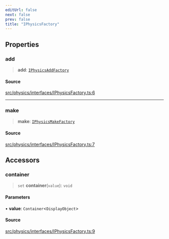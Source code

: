 ```yaml
---
editUrl: false
next: false
prev: false
title: "IPhysicsFactory"
---
```


## Properties

### add

> **add**: [`IPhysicsAddFactory`](/api/interfaces/iphysicsaddfactory/)

#### Source

[src/physics/interfaces/IPhysicsFactory.ts:6](https://github.com/relishinc/dill-pixel/blob/10f512f7f577ca5e74162827f11215b28df5ca97/src/physics/interfaces/IPhysicsFactory.ts#L6)

***

### make

> **make**: [`IPhysicsMakeFactory`](/api/interfaces/iphysicsmakefactory/)

#### Source

[src/physics/interfaces/IPhysicsFactory.ts:7](https://github.com/relishinc/dill-pixel/blob/10f512f7f577ca5e74162827f11215b28df5ca97/src/physics/interfaces/IPhysicsFactory.ts#L7)

## Accessors

### container

> `set` **container**(`value`): `void`

#### Parameters

• **value**: `Container`\<`DisplayObject`\>

#### Source

[src/physics/interfaces/IPhysicsFactory.ts:9](https://github.com/relishinc/dill-pixel/blob/10f512f7f577ca5e74162827f11215b28df5ca97/src/physics/interfaces/IPhysicsFactory.ts#L9)
